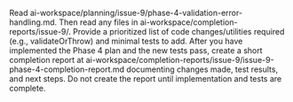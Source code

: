 Read ai-workspace/planning/issue-9/phase-4-validation-error-handling.md. Then read any files in ai-workspace/completion-reports/issue-9/. Provide a prioritized list of code changes/utilities required (e.g., validateOrThrow) and minimal tests to add. After you have implemented the Phase 4 plan and the new tests pass, create a short completion report at ai-workspace/completion-reports/issue-9/issue-9-phase-4-completion-report.md documenting changes made, test results, and next steps. Do not create the report until implementation and tests are complete.
